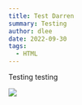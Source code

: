 ```yaml
---
title: Test Darren
summary: Testing
author: dlee
date: 2022-09-30
tags:
  - HTML
---
```


Testing testing

![](../src/guide_images/Screenshot-1.png)